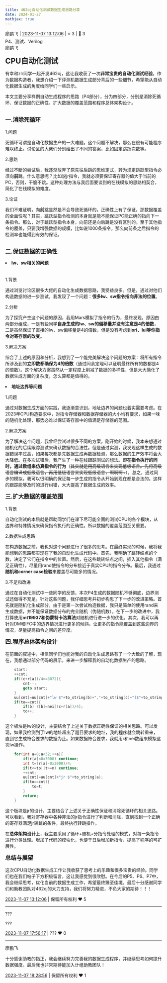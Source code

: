 ```yaml
---
title: 462oj自动化测试数据生成思路分享
date: 2024-01-27
mathjax: true
---
```

<div class="post-info">
<span>廖鹏飞</span>
|
<abbr title="2023-11-07T13:12:06.51607+08:00"><time datetime="2023-11-07T13:12:06.51607+08:00">2023-11-07 13:12:06</time></abbr>
|
<span>⭐️ 3</span>
|
<span>💬️ 3</span>
<br>
<span>P4、测试、Verilog</span>
</div>

<div id="reply-4345" class="reply">
<div class="reply-header">
<span>廖鹏飞</span>
</div>
<div class="reply-text">

<font size=5>**CPU自动化测试**</font>

有幸和zlr同学一起开发462oj，这让我收获了一次**非常宝贵的自动化测试经验**。作为数据构造者，我想介绍一下评测机数据生成部分背后的一些细节，希望能从自动化数据生成的角度给同学们一些启示。

本文主要分享样例自动生成程序的思路（P4部分），分为四部分，分别是消除死循环、保证数据的正确性、扩大数据的覆盖范围和程序总体架构设计。
<br></br>

<font size=4>**一.消除死循环**</font>
<br></br>
1.问题

死循环可谓是自动化数据生产的一大难题。这个问题不解决，那么在很有可能程序难以终止。讨论区的大佬们分别给出了不同的答案，比如固定跳跃次数等。

2.思路

经过不断的尝试后，我逐渐放弃了原先往后跳的思维定式，转为规定跳跃型指令必须向**前**跳。什么意思呢？比如说jr指令，我就必须要保证寄存器的值大于当前的PC，否则，干脆不跳。这种处理方法与我后面要谈到的在线模拟的思路相契合，简化了在线模拟的难度。

3.论证

我们不难证明，向**前**跳显然是不会导致死循环的，正确性上有了保证。那数据覆盖的全面性呢？其实，跳跃型指令检测的本身就是能不能保证PC能正确的指向下一条指令。那么，对于跳跃型指令本身，向前还是向后跳是没有区别的。至于其他指令的覆盖，只要我增强数据的规模，比如说1000条指令，那么向前条之后指令的检测率也能得到有效的保证。
<br></br>

<font size=4>**二.保证数据的正确性**</font>

**<li>lw、sw相关的问题</li>**<br></br>
1.背景

通过浏览讨论区很多大佬的自动化生成数据思路，我受益良多。但是，通过对他们构造数据的进一步测试，我发现了一个问题：**很多lw、sw指令指向非法的位置**。

2.分析

为了探究产生这个问题的原因，我用Mars模拟了指令的行为，最终发现，原因由两部分组成，一是有些同学**自身生成的lw、sw的偏移量并没有注意是4的倍数**，二是虽然保证了直接的lw、sw偏移量是4的倍数，但是没有考虑到**ori、lui等你指令对寄存器的改变**。

3.解决方案

综合了上述的原因和分析，我想到了一个能完美解决这个问题的方案：将所有指令所涉及到的**立即数都确保为4的倍数**（通过同余定理可以证明最终所有的数都是4的倍数）。这个解决方案虽然从一定程度上削减了数据的多样性，但是大大简化了数据生成方面的复杂度，怎么算都是值得的。

**<li>地址边界等问题**</li>


1.问题

通过对数据生成方面的实践，我逐渐意识到，地址边界的问题也着实需要考虑。在2023年CPU构造要求中，对指令存储器和数据存储器的大小均有要求，如果一味的随机化处理，那势必难以保证寄存器中的值满足存储器的范围。

2.解决方案

为了解决这个问题，我曾经尝试过很多不同的方案。刚开始的时候，我本来想通过随机化的后续跟踪测试来确认数据的合法性。但是通过实测，我发现这样生成的数据错误率过高，如果每次都是先数据生成再数据检测，那么数据的生产效率将会大大降低。在多次试错后，我产生了一种在线跟踪测试的想法。即**在指令执行的同时，通过数组来仿真指令的行为**（<del>其实就是用高级语言来实现低级语言。先将高级语言编译成低级语言，再用低级语言来实现低级语言，啊啊啊~</del>）。总之，通过同步的模拟，我可以很明确的保证每一步生成的指令从开始到现在都是合法的。这样的跟踪能够及时的进行纠错，大大提高了数据生成的效率。

<font size=4>**三.扩大数据的覆盖范围**</font>
<br></br>
1.背景

自动化测试的本质就是帮助同学们在课下尽可能全面的测试CPU的各个模块，从边界和特殊情况来确保指令执行的正确性。所以数据的覆盖范围至关重要。

2.数据生成思路

在构造数据之前，我也对这个问题进行了很多的思考。在最终实现的时候，我将我能想到的思路都实现在了我的自动化生成代码中。首先，我明确了跳转结点的个数，决定了它们在指令中的位置。然后，在这些跳转结点之间，插入其他指令（满足正确性），尽量用rand使指令的分布接近于真实CPU的指令分布。最后，我通过**随机和corner case检验**来覆盖尽可能多的情况。

3.不足和改进

通过在自动化测试中一些同学的反馈，本次P4生成的数据随机不够彻底，边界测试还做得不充足。针对这些问题，我仔细思考并初步构思了下一步的改进策略。首先就是随机化生成部分，由于是第一次尝试构造数据，我只是简单的使用rand来生成数据，并不能保证数据分布的完全随机（伪随机数）。在下一步的改进中，我打算使用**mt19937和伪蒙特卡洛算法**对随机进行进一步的优化。其次，我可以再针对DM和IFC中的边界情况进行更多的倾斜，让更多的指令能覆盖到这些边界的情况，尽量提高指令之间的差异度。

<font size=4>**四.程序总体架构设计**</font>
<br></br>
在前面的叙述中，相信同学们也能对我的自动化生成思路有了一个大致的了解，现在，我想通过部分代码的展示，来进一步解释我的自动化数据生产的思路。

```c
	start:
	++cnt;
	if((c+r[a])/4>=3072){
		cnt--;
		goto start;
	}
	uu[cnt]=uu[cnt]+"lw $"+to_string(b)+","+to_string(c)+"($"+to_string(a)+")";
	if(to==cnt){
		if(b) r[b]=nei[(c+r[a])/4];
		to++;	
	}
```
这个板块是lw的设计，主要结合了上述关于数据正确性保证的相关思路。可以发现，如果我检测到了lw的地址超出了题目要求的地址，我的程序就会跳转重来，直到它生成符合要求的数据为止。如果数据符合要求，我就用r和nei数组来模拟这次lw操作。

```c 
    for(int a=0;a<32;++a){
		if(r[a]<0x3000) continue;
		int t=(r[a]-0x3000)/4;
		if(t<=to||t>=n) continue;
		++cnt;
		uu[cnt]=uu[cnt]+"jr $"+to_string(a);
		if(to==cnt){
			to=t;
		}
		return;
	}
```
这个板块是jr的设计，主要结合了上述关于正确性保证和消除死循环的相关思路。可以看到，我对寄存器中各种非法的jr指令进行了判断和消除，直到找到一个正确的寄存器满足jr转跳的条件，最终执行转跳操作。

在**总体架构设计**上，我主要采用了循环+随机+分指令处理的模式，对每一条指令进行分类处理。增加了代码的模块化，也便于日后增加新指令，提高了程序的可扩展性。

<font size=4>**总结与展望**</font>
<br></br>
这次CPU自动化数据生成工作让我收获了思考上的乐趣和很多宝贵的经验。同学们也在我们帖子下方积极留言，这让我感觉到很欣慰。在今后的P5、P6、P7中，我会继续思考，优化当前的数据生成工作，希望最终臻至佳境。最后十分感谢同学们和助教团队对462oj的大力支持，我们将努力精进，不负大家的期待！！！

</div>
<div class="reply-footer">
<abbr title="2023-11-07T13:12:06.52612+08:00"><time datetime="2023-11-07T13:12:06.52612+08:00">2023-11-07 13:12:06</time></abbr>
|
<span>保留所有权利</span>
<span class="reply-vote">❤️ 5</span>
</div>
</div>
<hr class="reply-separator">
<div id="reply-4353" class="reply">
<div class="reply-header">
<span>???</span>
</div>
<div class="reply-text">

???

</div>
<div class="reply-footer">
<abbr title="2023-11-07T17:56:17.769158+08:00"><time datetime="2023-11-07T17:56:17.769158+08:00">2023-11-07 17:56:17</time></abbr>
|
<span>???</span>
<span class="reply-vote">❤️ 0</span>
</div>
</div>
<hr class="reply-separator">
<div id="reply-4354" class="reply">
<div class="reply-header">
<span>廖鹏飞</span>
</div>
<div class="reply-text">

十分感谢助教的指正，我会继续努力完善我的数据生成程序，并继续思考如何提升数据强度。最后我也非常期待能加入计组助教团队！

</div>
<div class="reply-footer">
<abbr title="2023-11-07T18:28:56.948082+08:00"><time datetime="2023-11-07T18:28:56.948082+08:00">2023-11-07 18:28:56</time></abbr>
|
<span>保留所有权利</span>
<span class="reply-vote">❤️ 1</span>
</div>
</div>